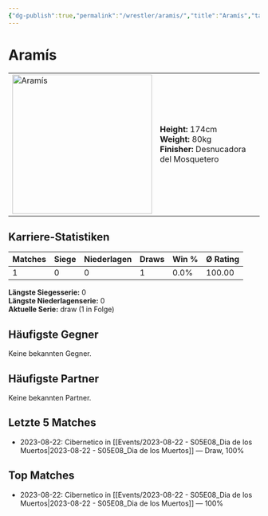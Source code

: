 ```yaml
---
{"dg-publish":true,"permalink":"/wrestler/aramis/","title":"Aramís","tags":["wrestler"],"noteIcon":""}
---
```



# Aramís

<table>
        <tr>
        <td><img src="https://github.com/CptSpaulding1980/choke-slam-wrestling/releases/download/images/Aramís.png" width="280" alt="Aramís"></td>
        <td>
        <b>Height:</b> 174cm<br>
        <b>Weight:</b> 80kg<br>
        <b>Finisher:</b> Desnucadora del Mosquetero<br>
        </td>
        </tr>
        </table>
        

## Karriere-Statistiken

| Matches | Siege | Niederlagen | Draws | Win % | Ø Rating |
|---------|-------|-------------|-------|-------|-----------|
| 1 | 0 | 0 | 1 | 0.0% | 100.00 |

**Längste Siegesserie:** 0<br>**Längste Niederlagenserie:** 0<br>**Aktuelle Serie:** draw (1 in Folge)


## Häufigste Gegner
Keine bekannten Gegner.

## Häufigste Partner
Keine bekannten Partner.

## Letzte 5 Matches
- 2023-08-22: Cibernetico in [[Events/2023-08-22 - S05E08_Dia de los Muertos\|2023-08-22 - S05E08_Dia de los Muertos]] — Draw, 100%

## Top Matches
- 2023-08-22: Cibernetico in [[Events/2023-08-22 - S05E08_Dia de los Muertos\|2023-08-22 - S05E08_Dia de los Muertos]] — 100%

